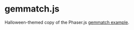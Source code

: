 # gemmatch.js

Halloween-themed copy of the Phaser.js [gemmatch example](http://phaser.io/examples/v2/games/gemmatch).

